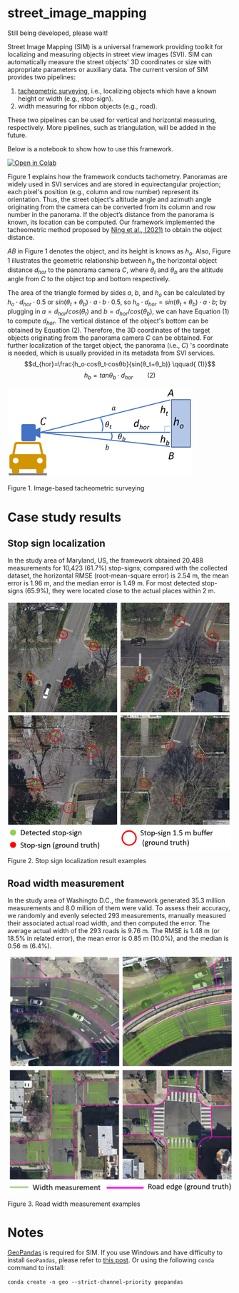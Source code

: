 # street_image_mapping

Still being developed, please wait!

Street Image Mapping (SIM) is a universal framework providing toolkit for localizing and measuring objects in street view images (SVI). SIM can automatically measure the street objects' 3D coordinates or size with appropriate parameters or auxiliary data. The current version of SIM provides two pipelines:
1) [tacheometric surveying](https://en.wikipedia.org/wiki/Tacheometry), i.e., localizing objects which have a known height or width (e.g., stop-sign).
2) width measuring for ribbon objects (e.g., road). 

These two pipelines can be used for vertical and horizontal measuring, respectively. More pipelines, such as triangulation, will be added in the future. 


Below is a notebook to show how to use this framework.


<a href="https://colab.research.google.com/drive/1sS1HmovMwxjax_0e8uqZm3Xtk-Xd-pef?usp=sharing" target="_parent"><img src="https://colab.research.google.com/assets/colab-badge.svg" alt="Open in Colab"/></a>
 
Figure 1 explains how the framework conducts tachometry. Panoramas are widely used in SVI services and are stored in equirectangular projection; each pixel's position (e.g., column and row number) represent its orientation. Thus, the street object's altitude angle and azimuth angle originating from the camera can be converted from its column and row number in the panorama. If the object’s distance from the panorama is known, its location can be computed. Our framework implemented the tacheometric method proposed by [Ning et al., (2021)](https://www.tandfonline.com/doi/abs/10.1080/13658816.2021.1981334) to obtain the object distance. 

$AB$ in Figure 1 denotes the object, and its height is knows as $h_o$. Also, Figure 1 illustrates the geometric relationship between $h_o$ the horizontal object distance $d_{hor}$  to the panorama camera $C$, where $\theta_t$ and $\theta_b$ are the altitude angle from $C$ to the object top and bottom respectively. 

The area of the triangle formed by sides $a$, $b$, and $h_o$ can be calculated by $h_o\cdot d_{hor}\cdot0.5$ or $sin\left(\theta_t+\theta_b\right)\cdot a\cdot b\cdot0.5$, so $h_o\cdot d_{hor}=sin\left(\theta_t+\theta_b\right)\cdot a\cdot b$; by plugging in $a=d_{hor}/cos\left(\theta_t\right)$ and $b=d_{hor}/cos\left(\theta_b\right)$, we can have Equation (1) to compute $d_{hor}$. The vertical distance of the object's bottom can be obtained by Equation (2). Therefore, the 3D coordinates of the target objects originating from the panorama camera $C$ can be obtained. For further localization of the target object, the panorama (i.e., $C$) 's coordinate is needed, which is usually provided in its metadata from SVI services.
$$d_{hor}=\frac{h_o⋅cosθ_t⋅cosθb}{sin(θ_t+θ_b)}    \qquad{       (1)}$$ 
$$h_b=tanθ_b·d_{hor}    \qquad{      (2)}$$


![img_2.png](doc_images/img_2.png)

Figure 1. Image-based tacheometric surveying

# Case study results

## Stop sign localization

In the study area of Maryland, US, the framework obtained 20,488 measurements for 10,423 (61.7%) stop-signs; compared with the collected dataset, the horizontal RMSE (root-mean-square error) is 2.54 m, the mean error is 1.96 m, and the median error is 1.49 m. For most detected stop-signs (65.9%), they were located close to the actual places within 2 m.

![img_2.png](img_2.png)

Figure 2. Stop sign localization result examples

## Road width measurement

In the study area of Washingto D.C., the framework generated 35.3 million measurements and 8.0 million of them were valid. To assess their accuracy, we randomly and evenly selected 293 measurements, manually measured their associated actual road width, and then computed the error. The average actual width of the 293 roads is 9.76 m. The RMSE is 1.48 m (or 18.5% in related error), the mean error is 0.85 m (10.0%), and the median is 0.56 m (6.4%). 

![img_3.png](img_3.png)

Figure 3. Road width measurement examples

# Notes
[GeoPandas](https://geopandas.org/en/stable/) is required for SIM. If you use Windows and have difficulty to install `GeoPandas`, please refer to [this post](https://geoffboeing.com/2014/09/using-geopandas-windows/). Or using the following `conda` command to install:

`conda create -n geo --strict-channel-priority geopandas`

